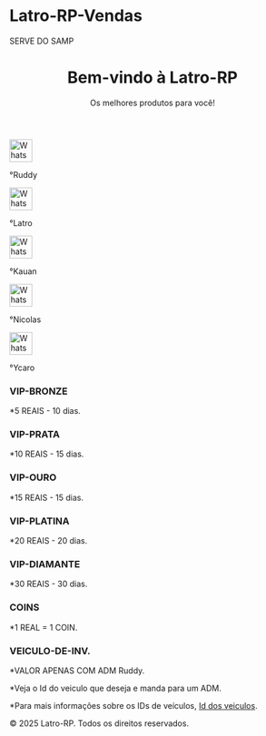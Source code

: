 # Latro-RP-Vendas
SERVE DO SAMP
<html lang="pt-BR">
<head>
    <meta charset="UTF-8">
    <meta name="viewport" content="width=device-width, initial-scale=1.0">
</head>
<body>
    <header>
        <h1>Bem-vindo à Latro-RP</h1>
        <p>Os melhores produtos para você!</p>
    </header>
    <nav>
<a class="whatsapp-link" href="https://wa.me/553298410290" target="_blank" title="Fale com Ruddy pelo WhatsApp">
  <img src="https://upload.wikimedia.org/wikipedia/commons/6/6b/WhatsApp.svg" alt="WhatsApp" style="width: 40px; height: 40px;">
</a>
<p>°Ruddy</p>
<a class="whatsapp-link" href="https://wa.me/5521966954830" target="_blank" title="Fale com Latro pelo WhatsApp">
  <img src="https://upload.wikimedia.org/wikipedia/commons/6/6b/WhatsApp.svg" alt="WhatsApp" style="width: 40px; height: 40px;">
</a>
<p>°Latro</p>
<a class="whatsapp-link" href="https://wa.me/557591248151" target="_blank" title="Fale com Kauan pelo WhatsApp">
  <img src="https://upload.wikimedia.org/wikipedia/commons/6/6b/WhatsApp.svg" alt="WhatsApp" style="width: 40px; height: 40px;">
</a>
<p>°Kauan</p>
<a class="whatsapp-link" href="https://wa.me/5521998048445" target="_blank" title="Fale com Nicolas pelo WhatsApp">
  <img src="https://upload.wikimedia.org/wikipedia/commons/6/6b/WhatsApp.svg" alt="WhatsApp" style="width: 40px; height: 40px;">
</a>
<p>°Nicolas</p>
<a class="whatsapp-link" href="https://wa.me/557199479706" target="_blank" title="Fale com Ycaro pelo WhatsApp">
  <img src="https://upload.wikimedia.org/wikipedia/commons/6/6b/WhatsApp.svg" alt="WhatsApp" style="width: 40px; height: 40px;">
</a>
<p>°Ycaro</p>
    </nav>
    <div class="container" id="produtos">
        <div class="product">
            <h3>VIP-BRONZE</h3>
            <p>*5 REAIS - 10 dias.</p>
        </div>
        <div class="product">
            <h3>VIP-PRATA</h3>
            <p>*10 REAIS - 15 dias.</p>
        </div>
        <div class="product">
            <h3>VIP-OURO</h3>
            <p>*15 REAIS - 15 dias.</p>
        </div>
         <div class="product">
            <h3>VIP-PLATINA</h3>
            <p>*20 REAIS - 20 dias.</p>
        </div>
         <div class="product">
            <h3>VIP-DIAMANTE</h3>
            <p>*30 REAIS - 30 dias.</p>
        </div>
        <div class="product">
            <h3>COINS</h3>
            <p>*1 REAL = 1 COIN.</p>
        </div>
        <div class="product">
            <h3>VEICULO-DE-INV.</h3>
            <p>*VALOR APENAS COM ADM Ruddy.</p>
            <p>*Veja o Id do veiculo que deseja e manda para um ADM.</p>
            <p>*Para mais informações sobre os IDs de veículos, <a href="https://wiki.multitheftauto.com/wiki/Vehicle_IDs#Introduction" target="_blank">Id dos veiculos</a>.</p>
    </div>
    <footer>
        <p>&copy; 2025 Latro-RP. Todos os direitos reservados.</p>
    </footer>
